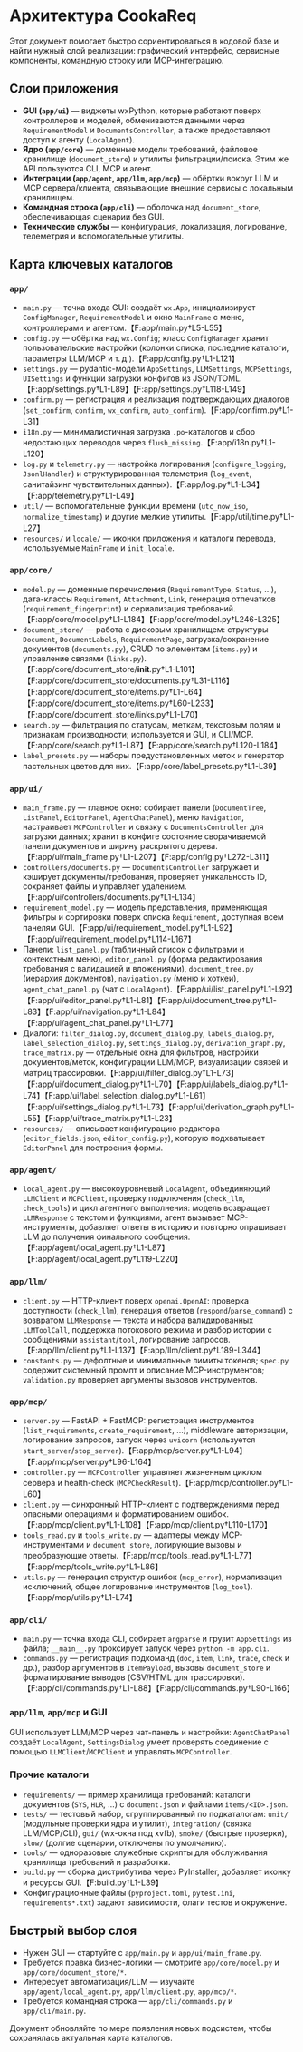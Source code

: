# Архитектура CookaReq

Этот документ помогает быстро сориентироваться в кодовой базе и найти нужный слой реализации: графический интерфейс, сервисные компоненты, командную строку или MCP-интеграцию.

## Слои приложения

- **GUI (`app/ui`)** — виджеты wxPython, которые работают поверх контроллеров и моделей, обмениваются данными через `RequirementModel` и `DocumentsController`, а также предоставляют доступ к агенту (`LocalAgent`).
- **Ядро (`app/core`)** — доменные модели требований, файловое хранилище (`document_store`) и утилиты фильтрации/поиска. Этим же API пользуются CLI, MCP и агент.
- **Интеграции (`app/agent`, `app/llm`, `app/mcp`)** — обёртки вокруг LLM и MCP сервера/клиента, связывающие внешние сервисы с локальным хранилищем.
- **Командная строка (`app/cli`)** — оболочка над `document_store`, обеспечивающая сценарии без GUI.
- **Технические службы** — конфигурация, локализация, логирование, телеметрия и вспомогательные утилиты.

## Карта ключевых каталогов

### `app/`
- `main.py` — точка входа GUI: создаёт `wx.App`, инициализирует `ConfigManager`, `RequirementModel` и окно `MainFrame` с меню, контроллерами и агентом.【F:app/main.py†L5-L55】
- `config.py` — обёртка над `wx.Config`; класс `ConfigManager` хранит пользовательские настройки (колонки списка, последние каталоги, параметры LLM/MCP и т. д.).【F:app/config.py†L1-L121】
- `settings.py` — pydantic-модели `AppSettings`, `LLMSettings`, `MCPSettings`, `UISettings` и функции загрузки конфигов из JSON/TOML.【F:app/settings.py†L1-L89】【F:app/settings.py†L118-L149】
- `confirm.py` — регистрация и реализация подтверждающих диалогов (`set_confirm`, `confirm`, `wx_confirm`, `auto_confirm`).【F:app/confirm.py†L1-L31】
- `i18n.py` — минималистичная загрузка `.po`-каталогов и сбор недостающих переводов через `flush_missing`.【F:app/i18n.py†L1-L120】
- `log.py` и `telemetry.py` — настройка логирования (`configure_logging`, `JsonlHandler`) и структурированная телеметрия (`log_event`, санитайзинг чувствительных данных).【F:app/log.py†L1-L34】【F:app/telemetry.py†L1-L49】
- `util/` — вспомогательные функции времени (`utc_now_iso`, `normalize_timestamp`) и другие мелкие утилиты.【F:app/util/time.py†L1-L27】
- `resources/` и `locale/` — иконки приложения и каталоги перевода, используемые `MainFrame` и `init_locale`.

### `app/core/`
- `model.py` — доменные перечисления (`RequirementType`, `Status`, …), дата-классы `Requirement`, `Attachment`, `Link`, генерация отпечатков (`requirement_fingerprint`) и сериализация требований.【F:app/core/model.py†L1-L184】【F:app/core/model.py†L246-L325】
- `document_store/` — работа с дисковым хранилищем: структуры `Document`, `DocumentLabels`, `RequirementPage`, загрузка/сохранение документов (`documents.py`), CRUD по элементам (`items.py`) и управление связями (`links.py`).【F:app/core/document_store/__init__.py†L1-L101】【F:app/core/document_store/documents.py†L31-L116】【F:app/core/document_store/items.py†L1-L64】【F:app/core/document_store/items.py†L60-L233】【F:app/core/document_store/links.py†L1-L70】
- `search.py` — фильтрация по статусам, меткам, текстовым полям и признакам производности; используется и GUI, и CLI/MCP.【F:app/core/search.py†L1-L87】【F:app/core/search.py†L120-L184】
- `label_presets.py` — наборы предустановленных меток и генератор пастельных цветов для них.【F:app/core/label_presets.py†L1-L39】

### `app/ui/`
- `main_frame.py` — главное окно: собирает панели (`DocumentTree`, `ListPanel`, `EditorPanel`, `AgentChatPanel`), меню `Navigation`, настраивает `MCPController` и связку с `DocumentsController` для загрузки данных; хранит в конфиге состояние сворачиваемой панели документов и ширину раскрытого дерева.【F:app/ui/main_frame.py†L1-L207】【F:app/config.py†L272-L311】
- `controllers/documents.py` — `DocumentsController` загружает и кэширует документы/требования, проверяет уникальность ID, сохраняет файлы и управляет удалением.【F:app/ui/controllers/documents.py†L1-L134】
- `requirement_model.py` — модель представления, применяющая фильтры и сортировки поверх списка `Requirement`, доступная всем панелям GUI.【F:app/ui/requirement_model.py†L1-L92】【F:app/ui/requirement_model.py†L114-L167】
- Панели: `list_panel.py` (табличный список с фильтрами и контекстным меню), `editor_panel.py` (форма редактирования требования с валидацией и вложениями), `document_tree.py` (иерархия документов), `navigation.py` (меню и хоткеи), `agent_chat_panel.py` (чат с `LocalAgent`).【F:app/ui/list_panel.py†L1-L92】【F:app/ui/editor_panel.py†L1-L81】【F:app/ui/document_tree.py†L1-L83】【F:app/ui/navigation.py†L1-L84】【F:app/ui/agent_chat_panel.py†L1-L77】
- Диалоги: `filter_dialog.py`, `document_dialog.py`, `labels_dialog.py`, `label_selection_dialog.py`, `settings_dialog.py`, `derivation_graph.py`, `trace_matrix.py` — отдельные окна для фильтров, настройки документов/меток, конфигурации LLM/MCP, визуализации связей и матриц трассировки.【F:app/ui/filter_dialog.py†L1-L73】【F:app/ui/document_dialog.py†L1-L70】【F:app/ui/labels_dialog.py†L1-L74】【F:app/ui/label_selection_dialog.py†L1-L61】【F:app/ui/settings_dialog.py†L1-L73】【F:app/ui/derivation_graph.py†L1-L55】【F:app/ui/trace_matrix.py†L1-L23】
- `resources/` — описывает конфигурацию редактора (`editor_fields.json`, `editor_config.py`), которую подхватывает `EditorPanel` для построения формы.

### `app/agent/`
- `local_agent.py` — высокоуровневый `LocalAgent`, объединяющий `LLMClient` и `MCPClient`, проверку подключения (`check_llm`, `check_tools`) и цикл агентного выполнения: модель возвращает `LLMResponse` с текстом и функциями, агент вызывает MCP-инструменты, добавляет ответы в историю и повторно опрашивает LLM до получения финального сообщения.【F:app/agent/local_agent.py†L1-L87】【F:app/agent/local_agent.py†L119-L220】

### `app/llm/`
- `client.py` — HTTP-клиент поверх `openai.OpenAI`: проверка доступности (`check_llm`), генерация ответов (`respond`/`parse_command`) с возвратом `LLMResponse` — текста и набора валидированных `LLMToolCall`, поддержка потокового режима и разбор истории с сообщениями `assistant`/`tool`, логирование запросов.【F:app/llm/client.py†L1-L137】【F:app/llm/client.py†L189-L344】
- `constants.py` — дефолтные и минимальные лимиты токенов; `spec.py` содержит системный промпт и описание MCP-инструментов; `validation.py` проверяет аргументы вызовов инструментов.

### `app/mcp/`
- `server.py` — FastAPI + FastMCP: регистрация инструментов (`list_requirements`, `create_requirement`, …), middleware авторизации, логирование запросов, запуск через `uvicorn` (используется `start_server`/`stop_server`).【F:app/mcp/server.py†L1-L94】【F:app/mcp/server.py†L96-L164】
- `controller.py` — `MCPController` управляет жизненным циклом сервера и health-check (`MCPCheckResult`).【F:app/mcp/controller.py†L1-L60】
- `client.py` — синхронный HTTP-клиент с подтверждениями перед опасными операциями и форматированием ошибок.【F:app/mcp/client.py†L1-L108】【F:app/mcp/client.py†L110-L170】
- `tools_read.py` и `tools_write.py` — адаптеры между MCP-инструментами и `document_store`, логирующие вызовы и преобразующие ответы.【F:app/mcp/tools_read.py†L1-L77】【F:app/mcp/tools_write.py†L1-L86】
- `utils.py` — генерация структур ошибок (`mcp_error`), нормализация исключений, общее логирование инструментов (`log_tool`).【F:app/mcp/utils.py†L1-L74】

### `app/cli/`
- `main.py` — точка входа CLI, собирает `argparse` и грузит `AppSettings` из файла; `__main__.py` проксирует запуск через `python -m app.cli`.
- `commands.py` — регистрация подкоманд (`doc`, `item`, `link`, `trace`, `check` и др.), разбор аргументов в `ItemPayload`, вызовы `document_store` и форматирование выводов (CSV/HTML для трассировки).【F:app/cli/commands.py†L1-L88】【F:app/cli/commands.py†L90-L166】

### `app/llm`, `app/mcp` и GUI
GUI использует LLM/MCP через чат-панель и настройки: `AgentChatPanel` создаёт `LocalAgent`, `SettingsDialog` умеет проверять соединение с помощью `LLMClient`/`MCPClient` и управлять `MCPController`.

### Прочие каталоги
- `requirements/` — пример хранилища требований: каталоги документов (`SYS`, `HLR`, …) с `document.json` и файлами `items/<ID>.json`.
- `tests/` — тестовый набор, сгруппированный по подкаталогам: `unit/` (модульные проверки ядра и утилит), `integration/` (связка LLM/MCP/CLI), `gui/` (wx-окна под xvfb), `smoke/` (быстрые проверки), `slow/` (долгие сценарии, отключены по умолчанию).
- `tools/` — одноразовые служебные скрипты для обслуживания хранилища требований и разработки.
- `build.py` — сборка дистрибутива через PyInstaller, добавляет иконку и ресурсы GUI.【F:build.py†L1-L39】
- Конфигурационные файлы (`pyproject.toml`, `pytest.ini`, `requirements*.txt`) задают зависимости, флаги тестов и окружение.

## Быстрый выбор слоя
- Нужен GUI — стартуйте с `app/main.py` и `app/ui/main_frame.py`.
- Требуется правка бизнес-логики — смотрите `app/core/model.py` и `app/core/document_store/*`.
- Интересует автоматизация/LLM — изучайте `app/agent/local_agent.py`, `app/llm/client.py`, `app/mcp/*`.
- Требуется командная строка — `app/cli/commands.py` и `app/cli/main.py`.

Документ обновляйте по мере появления новых подсистем, чтобы сохранялась актуальная карта каталогов.

